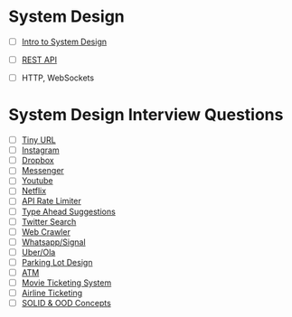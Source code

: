 # System Design

- [ ] [Intro to System Design](https://www.youtube.com/watch?v=W3pHdVBoY9M)
- [ ] [REST API](https://www.youtube.com/watch?v=1wSEI6_SzMU)
- [ ] HTTP, WebSockets


# System Design Interview Questions

- [ ] [Tiny URL]()
- [ ] [Instagram]()
- [ ] [Dropbox]()
- [ ] [Messenger]()
- [ ] [Youtube]()
- [ ] [Netflix]()
- [ ] [API Rate Limiter]()
- [ ] [Type Ahead Suggestions]()
- [ ] [Twitter Search]()
- [ ] [Web Crawler]()
- [ ] [Whatsapp/Signal]()
- [ ] [Uber/Ola]()
- [ ] [Parking Lot Design]()
- [ ] [ATM]()
- [ ] [Movie Ticketing System]()
- [ ] [Airline Ticketing]()
- [ ] [SOLID & OOD Concepts]()

